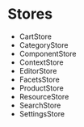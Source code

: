 # Stores

- CartStore
- CategoryStore
- ComponentStore
- ContextStore
- EditorStore
- FacetsStore
- ProductStore
- ResourceStore
- SearchStore
- SettingsStore
